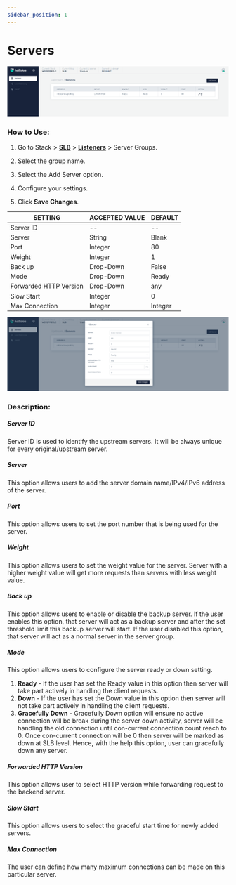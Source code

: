 ```yaml
---
sidebar_position: 1
---
```


# Servers

![servers](/img/adc/v2/server.png)

### How to Use:

1. Go to Stack > [**SLB**](/adc/docs) > [**Listeners**](../../listeners/) > Server Groups.

2. Select the group name.

3. Select the Add Server option.

4. Configure your settings. 

5. Click **Save Changes**.

| SETTING        | ACCEPTED VALUE | DEFAULT |
|----------------|----------------|---------|
| Server ID      | --             | --      |
| Server         | String         | Blank   |
| Port           | Integer        | 80      |
| Weight         | Integer        | 1       |
| Back up        | Drop-Down      | False   |
| Mode           | Drop-Down      | Ready   |
| Forwarded HTTP Version           | Drop-Down      | any   |
| Slow Start           | Integer      | 0   |
| Max Connection | Integer        | Integer |

![servers2](/img/adc/v2/server1.png)

### Description:

##### **Server ID**

Server ID is used to identify the upstream servers. It will be always unique for every original/upstream server.

##### **Server**

This option allows users to add the server domain name/IPv4/IPv6 address of the server.

##### **Port**

This option allows users to set the port number that is being used for the server.

##### **Weight**

This option allows users to set the weight value for the server. Server with a higher weight value will get more requests than servers with less weight value.

##### **Back up**

This option allows users to enable or disable the backup server. If the user enables this option, that server will act as a backup server and after the set threshold limit this backup server will start. If the user disabled this option, that server will act as a normal server in the server group.

##### **Mode**

This option allows users to configure the server ready or down setting. 

1. **Ready** - If the user has set the Ready value in this option then server will take part actively in handling the client requests.
2. **Down** - If the user has set the Down value in this option then server will not take part actively in handling the client requests. 
3. **Gracefully Down** - Gracefully Down option will ensure no active connection will be break during the server down activity, server will be handling the old connection until con-current connection count reach to 0. Once con-current connection will be 0 then server will be marked as down at SLB level. Hence, with the help this option, user can gracefully down any server.

##### Forwarded HTTP Version

This option allows user to select HTTP version while forwarding request to the backend server.

##### **Slow Start**
 This option allows users to select the graceful start time for newly added servers.

##### **Max Connection**

The user can define how many maximum connections can be made on this particular server.
